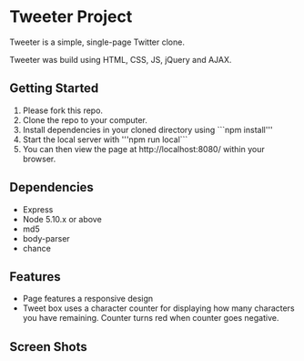 # Tweeter Project

Tweeter is a simple, single-page Twitter clone.

Tweeter was build using HTML, CSS, JS, jQuery and AJAX.

## Getting Started

1. Please fork this repo.
2. Clone the repo to your computer.
3. Install dependencies in your cloned directory using ```npm install'''
4. Start the local server with '''npm run local```
5. You can then view the page at http://localhost:8080/ within your browser.

## Dependencies

- Express
- Node 5.10.x or above
- md5
- body-parser
- chance

## Features

- Page features a responsive design 
- Tweet box uses a character counter for displaying how many characters you have remaining. Counter turns red when counter goes negative.

## Screen Shots


